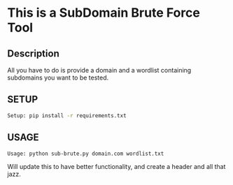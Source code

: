 # This is a SubDomain Brute Force Tool
## Description
All you have to do is provide a domain and a wordlist containing subdomains you want to be tested.
## SETUP
```bash
Setup: pip install -r requirements.txt
```
## USAGE
```bash
Usage: python sub-brute.py domain.com wordlist.txt
```
Will update this to have better functionality, and create a header and all that jazz.
